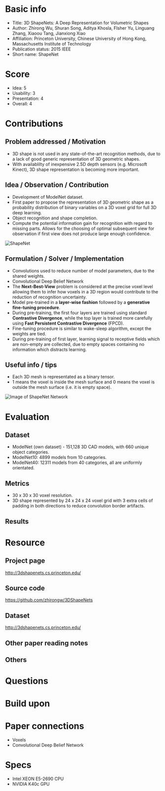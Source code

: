 # Basic info
- Title: 3D ShapeNets: A Deep Representation for Volumetric Shapes
- Author: Zhirong Wu, Shuran Song, Aditya Khosla, FIsher Yu, Linguang Zhang, Xiaoou Tang, Jianxiong Xiao
- Affiliation: Princeton University, Chinese University of Hong Kong, Massachusetts Institute of Technology
- Publication status: 2015 IEEE
- Short name: ShapeNet

# Score
- Idea: 5
- Usability: 3
- Presentation: 4
- Overall: 4

# Contributions
## Problem addressed / Motivation
- 3D shape is not used in any state-of-the-art recognition methods, due to a lack of good generic representation of 3D geometric shapes.
- With availablilty of inexpensive 2.5D depth sensors (e.g. Microsoft Kinect), 3D shape representation is becoming more important.

## Idea / Observation / Contribution
- Development of ModelNet dataset.
- First paper to propose the representation of 3D geometric shape as a probability distribution of binary variables on a 3D voxel grid for full 3D deep learning.
- Object recognition and shape completion.
- Compute the potential information gain for recognition with regard to missing parts. Allows for the choosing of optimal subsequent view for observation if first view does not produce large enough confidence.

![ShapeNet](https://camo.githubusercontent.com/35839c3e3ad4a4cc43412b0deef4a740cbc32909/68747470733a2f2f6169322d73322d7075626c69632e73332e616d617a6f6e6177732e636f6d2f666967757265732f323031362d31312d30382f336564323333383632383461353633396362336538626161656366343936636161373636653333352f312d466967757265312d312e706e67 "ShapeNet")



## Formulation / Solver / Implementation
- Convolutions used to reduce number of model parameters, due to the shared weights.
- Convolutional Deep Belief Network
- The **Next-Best-View** problem is considered at the precise voxel level allowing them to infer how voxels in a 3D region would contribute to the reduction of recognition uncertainty.
- Model pre-trained in a **layer-wise fashion** followed by a **generative fine-tuning procedure**.
- During pre-training, the first four layers are trained using standard **Contrastive Divergence**, while the top layer is trained more carefully using **Fast Persistent Contrastive Divergence** (FPCD).
- Fine-tuning procedure is similar to wake-sleep algorithm, except the weights are tied.
- During pre-training of first layer, learning signal to receptive fields which are non-empty are collected, due to empty spaces containing no information which distracts learning.

## Useful info / tips
- Each 3D mesh is representated as a binary tensor.
- 1 means the voxel is inside the mesh surface and 0 means the voxel is outside the mesh surface (i.e. it is empty space).

![Image of ShapeNet Network](http://3dshapenets.cs.princeton.edu/teaser.jpg "ShapeNet Network")

# Evaluation
## Dataset
- ModelNet (own dataset) - 151,128 3D CAD models, with 660 unique object categories.
- ModelNet10: 4899 models from 10 categories. 
- ModelNet40: 12311 models from 40 categories, all are uniformly orientated.

## Metrics
- 30 x 30 x 30 voxel resolution.
- 3D shape represented by 24 x 24 x 24 voxel grid with 3 extra cells of padding in both directions to reduce convolution border artifacts.

## Results

# Resource
## Project page
http://3dshapenets.cs.princeton.edu/

## Source code
https://github.com/zhirongw/3DShapeNets

## Dataset
http://3dshapenets.cs.princeton.edu/

## Other paper reading notes

## Others

# Questions


# Build upon


# Paper connections
- Voxels
- Convolutional Deep Belief Network

# Specs
- Intel XEON E5-2690 CPU
- NVIDIA K40c GPU

